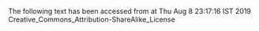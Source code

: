 The following text has been accessed from at Thu Aug 8 23:17:16 IST 2019
Creative_Commons_Attribution-ShareAlike_License
